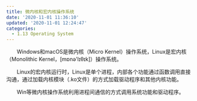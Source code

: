 ```yaml
---
title: 微内核和宏内核操作系统
date: '2020-11-01 11:36:10'
updated: '2020-11-01 12:24:47'
categories:
  - 1.13 Operating System
---
```

　　Windows和macOS是微内核（Micro Kernel）操作系统，Linux是宏内核（Monolithic Kernel，[mɒnə'lɪθɪk]）操作系统。

　　Linux的宏内核运行时，Linux是单个进程，内部各个功能通过函数调用直接沟通，通过加载内核模块（.ko文件）的方式加载驱动程序和其他内核功能。

 　　Win等微内核操作系统利用进程间通信的方式调用系统功能和驱动程序。

